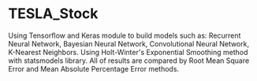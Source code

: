 # TESLA_Stock
Using Tensorflow and Keras module to build models such as: Recurrent Neural Network, Bayesian Neural Network, Convolutional Neural Network, K-Nearest Neighbors.
Using Holt-Winter's Exponential Smoothing method with statsmodels library.
All of results are compared by Root Mean Square Error and Mean Absolute Percentage Error methods.
